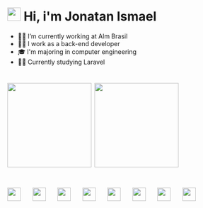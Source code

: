 <style>
    hr {
        height: 0.2px;
    }
</style>
<h1>
  <img width="30" src="https://raw.githubusercontent.com/kaueMarques/kaueMarques/master/hi.gif" /> Hi, i'm Jonatan Ismael
</h1>
<ul>
  <li>👨‍💻 I’m currently working at Alm Brasil </li>
  <li>👨‍💼 I work as a back-end developer </li>
  <li>🎓 I'm majoring in computer engineering </li>
  <li>👨‍🎓 Currently studying Laravel </li>
</ul>
</hr>
<h1>
    <div display="inline">
      <img height="190em" src="https://github-readme-stats.vercel.app/api?username=jhowmael&show_icons=true&theme=omni"/>
      <img height="190em" src="https://github-readme-stats.vercel.app/api/top-langs/?username=jhowmael&layout=compact&langs_count=7&theme=omni&border_radius=6&hide_border=true"/>
    </div>
</h1>
<h1>
    <div display="inline">
      <img width="30" src="https://cdn.jsdelivr.net/gh/devicons/devicon@latest/icons/php/php-original.svg" />
      &nbsp;&nbsp;
      <img width="30" src="https://cdn.jsdelivr.net/gh/devicons/devicon@latest/icons/cakephp/cakephp-original.svg" />
      &nbsp;&nbsp;
      <img width="30" src="https://cdn.jsdelivr.net/gh/devicons/devicon@latest/icons/laravel/laravel-original.svg" />
      &nbsp;&nbsp;
      <img width="30" src="https://cdn.jsdelivr.net/gh/devicons/devicon@latest/icons/html5/html5-original.svg"  />
      &nbsp;&nbsp;
      <img width="30" src="https://cdn.jsdelivr.net/gh/devicons/devicon@latest/icons/javascript/javascript-plain.svg" />
      &nbsp;&nbsp;
      <img width="30" src="https://cdn.jsdelivr.net/gh/devicons/devicon@latest/icons/java/java-original.svg" />
      &nbsp;&nbsp;
      <img width="30" src="https://cdn.jsdelivr.net/gh/devicons/devicon@latest/icons/python/python-original.svg" />
      &nbsp;&nbsp;
      <img width="30" src="https://cdn.jsdelivr.net/gh/devicons/devicon@latest/icons/mysql/mysql-original.svg" />
    </div>
</h1>
